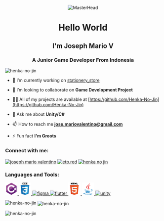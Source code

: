 <p align="center">
  <img src="https://media.tenor.com/IGKWOQF8CeYAAAAC/naruto-konoha.gif" alt="MasterHead">
</p>

<h1 align="center">Hello World</h1>
<h2 align="center">I'm Joseph Mario V</h2>
<h3 align="center">A Junior Game Developer From Indonesia</h3>

<p align="left"> <img src="https://komarev.com/ghpvc/?username=henka-no-jin&label=Profile%20views&color=0e75b6&style=flat" alt="henka-no-jin" /> </p>

- 🔭 I’m currently working on [stationery_store](https://github.com/SkyPooZi/stationery_store.git)

- 👯 I’m looking to collaborate on **Game Development Project**

- 👨‍💻 All of my projects are available at [https://github.com/Henka-No-Jin](https://github.com/Henka-No-Jin)

- 💬 Ask me about **Unity/C#**

- 📫 How to reach me **jose.mariovalentino@gmail.com**

- ⚡ Fun fact **I'm Groots**

<h3 align="left">Connect with me:</h3>
<p align="left">
<a href="https://linkedin.com/in/joseph mario valentino" target="blank"><img align="center" src="https://raw.githubusercontent.com/rahuldkjain/github-profile-readme-generator/master/src/images/icons/Social/linked-in-alt.svg" alt="joseph mario valentino" height="30" width="40" /></a>
<a href="https://instagram.com/etp.red" target="blank"><img align="center" src="https://raw.githubusercontent.com/rahuldkjain/github-profile-readme-generator/master/src/images/icons/Social/instagram.svg" alt="etp.red" height="30" width="40" /></a>
<a href="https://www.youtube.com/c/henka no jin" target="blank"><img align="center" src="https://raw.githubusercontent.com/rahuldkjain/github-profile-readme-generator/master/src/images/icons/Social/youtube.svg" alt="henka no jin" height="30" width="40" /></a>
</p>

<h3 align="left">Languages and Tools:</h3>
<p align="left"> <a href="https://www.w3schools.com/cs/" target="_blank" rel="noreferrer"> <img src="https://raw.githubusercontent.com/devicons/devicon/master/icons/csharp/csharp-original.svg" alt="csharp" width="40" height="40"/> </a> <a href="https://www.w3schools.com/css/" target="_blank" rel="noreferrer"> <img src="https://raw.githubusercontent.com/devicons/devicon/master/icons/css3/css3-original-wordmark.svg" alt="css3" width="40" height="40"/> </a> <a href="https://www.figma.com/" target="_blank" rel="noreferrer"> <img src="https://www.vectorlogo.zone/logos/figma/figma-icon.svg" alt="figma" width="40" height="40"/> </a> <a href="https://flutter.dev" target="_blank" rel="noreferrer"> <img src="https://www.vectorlogo.zone/logos/flutterio/flutterio-icon.svg" alt="flutter" width="40" height="40"/> </a> <a href="https://www.w3.org/html/" target="_blank" rel="noreferrer"> <img src="https://raw.githubusercontent.com/devicons/devicon/master/icons/html5/html5-original-wordmark.svg" alt="html5" width="40" height="40"/> </a> <a href="https://www.java.com" target="_blank" rel="noreferrer"> <img src="https://raw.githubusercontent.com/devicons/devicon/master/icons/java/java-original.svg" alt="java" width="40" height="40"/> </a> <a href="https://unity.com/" target="_blank" rel="noreferrer"> <img src="https://www.vectorlogo.zone/logos/unity3d/unity3d-icon.svg" alt="unity" width="40" height="40"/> </a> </p>

<p><img align="left" src="https://github-readme-stats.vercel.app/api/top-langs?username=henka-no-jin&show_icons=true&locale=en&layout=compact" alt="henka-no-jin" /></p>

<p>&nbsp;<img align="center" src="https://github-readme-stats.vercel.app/api?username=henka-no-jin&show_icons=true&locale=en" alt="henka-no-jin" /></p>

<p><img align="center" src="https://github-readme-streak-stats.herokuapp.com/?user=henka-no-jin&" alt="henka-no-jin" /></p>

